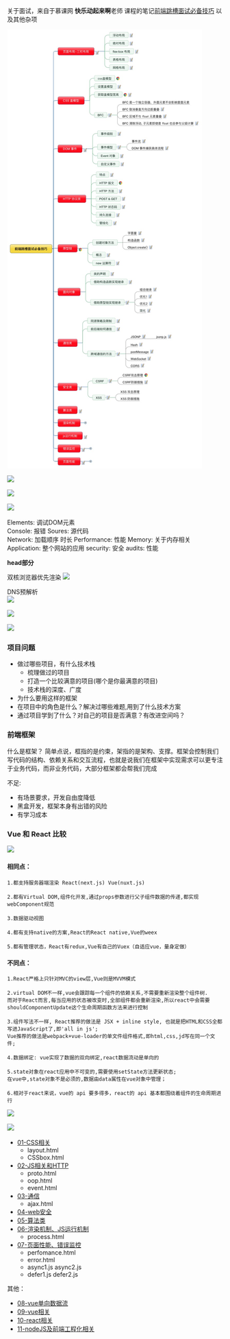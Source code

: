 关于面试，来自于慕课网 **快乐动起来啊**老师 课程的笔记[前端跳槽面试必备技巧](https://coding.imooc.com/class/129.html)
以及其他杂项

![主要大纲](./前端跳槽面试必备技巧.jpeg)

![](https://upload-images.jianshu.io/upload_images/9249356-3082b834a855416e.png?imageMogr2/auto-orient/strip%7CimageView2/2/w/1240)

![](https://upload-images.jianshu.io/upload_images/9249356-636586d895ce013e.png?imageMogr2/auto-orient/strip%7CimageView2/2/w/1240)

![](https://upload-images.jianshu.io/upload_images/9249356-15450d308da8defb.png?imageMogr2/auto-orient/strip%7CimageView2/2/w/1240)

Elements: 调试DOM元素   
Console:    报错
Soures: 源代码  
Network:    加载顺序 时长
Performance: 性能
Memory: 关于内存相关    
Application:    整个网站的应用
security: 安全
audits: 性能

**head部分**

双核浏览器优先渲染
![](https://upload-images.jianshu.io/upload_images/9249356-38a42469023e5de3.png?imageMogr2/auto-orient/strip%7CimageView2/2/w/1240)

DNS预解析  
![](https://upload-images.jianshu.io/upload_images/9249356-ffab2c3710074545.png?imageMogr2/auto-orient/strip%7CimageView2/2/w/1240)


![](https://upload-images.jianshu.io/upload_images/9249356-c4170275d1dd017d.png?imageMogr2/auto-orient/strip%7CimageView2/2/w/1240)

![](https://upload-images.jianshu.io/upload_images/9249356-ce93be551b4f2f47.png?imageMogr2/auto-orient/strip%7CimageView2/2/w/1240)

### 项目问题
- 做过哪些项目，有什么技术栈
    - 梳理做过的项目
    - 打造一个比较满意的项目(哪个是你最满意的项目)
    - 技术栈的深度、广度
- 为什么要用这样的框架
- 在项目中的角色是什么？解决过哪些难题,用到了什么技术方案
- 通过项目学到了什么？对自己的项目是否满意？有改进空间吗？

### 前端框架
什么是框架？
简单点说，框指的是约束，架指的是架构、支撑。框架会控制我们写代码的结构、依赖关系和交互流程，也就是说我们在框架中实现需求可以更专注于业务代码，而非业务代码，大部分框架都会帮我们完成

不足:
- 有场景要求，开发自由度降低
- 黑盒开发，框架本身有出错的风险
- 有学习成本

### Vue 和 React 比较
![](https://upload-images.jianshu.io/upload_images/9249356-c117a37736a725a1.png?imageMogr2/auto-orient/strip%7CimageView2/2/w/1240)
#### 相同点：

    1.都支持服务器端渲染 React(next.js) Vue(nuxt.js)

    2.都有Virtual DOM,组件化开发,通过props参数进行父子组件数据的传递,都实现webComponent规范

    3.数据驱动视图

    4.都有支持native的方案,React的React native,Vue的weex

    5.都有管理状态，React有redux,Vue有自己的Vuex（自适应vue，量身定做）

#### 不同点：

    1.React严格上只针对MVC的view层,Vue则是MVVM模式

    2.virtual DOM不一样,vue会跟踪每一个组件的依赖关系,不需要重新渲染整个组件树.
    而对于React而言,每当应用的状态被改变时,全部组件都会重新渲染,所以react中会需要shouldComponentUpdate这个生命周期函数方法来进行控制

    3.组件写法不一样, React推荐的做法是 JSX + inline style, 也就是把HTML和CSS全都写进JavaScript了,即'all in js';
    Vue推荐的做法是webpack+vue-loader的单文件组件格式,即html,css,jd写在同一个文件;

    4.数据绑定: vue实现了数据的双向绑定,react数据流动是单向的

    5.state对象在react应用中不可变的,需要使用setState方法更新状态;
    在vue中,state对象不是必须的,数据由data属性在vue对象中管理；

    6.相对于react来说，vue的 api 要多得多，react的 api 基本都围绕着组件的生命周期进行
    
![](https://upload-images.jianshu.io/upload_images/9249356-fb8eae38a1a35082.png?imageMogr2/auto-orient/strip%7CimageView2/2/w/1240)

![](https://upload-images.jianshu.io/upload_images/9249356-ad9840c0e31a067c.png?imageMogr2/auto-orient/strip%7CimageView2/2/w/1240)

- [01-CSS相关](./01-CSS相关.md) 
    - layout.html
    - CSSbox.html
- [02-JS相关和HTTP](./02-JS相关(外加HTTP).md) 
    - proto.html
    - oop.html
    - event.html
- [03-通信](./03-通信.md) 
    - ajax.html
- [04-web安全](./04-web安全.md) 
- [05-算法类](./05-算法类.md) 
- [06-渲染机制、JS运行机制](./06-渲染机制、JS运行机制.md) 
    - process.html
- [07-页面性能、错误监控](./07-页面性能、错误监控.md) 
    - perfomance.html 
    - error.html
    - async1.js async2.js
    - defer1.js defer2.js


其他：
- [08-vue单向数据流](./08-vue的单向数据流.md) 
- [09-vue相关](./09-vue基础相关.md) 
- [10-react相关](./10-react面试相关.md) 
- [11-nodeJS及前端工程化相关](./11-nodeJS及前端工程化相关.md) 
